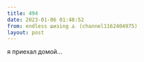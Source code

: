 ```yaml
---
title: 494
date: 2023-01-06 01:48:52
from: endless шизing ⍼ (channel1162404975)
layout: post
---
```


я приехал домой...
